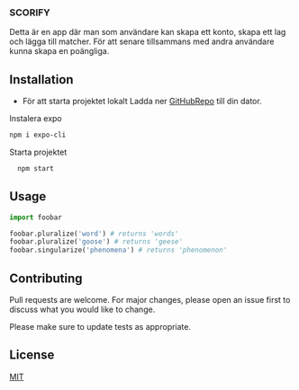 ### SCORIFY

Detta är en app där man som användare kan skapa ett konto, skapa ett lag och lägga till matcher.
För att senare tillsammans med andra användare kunna skapa en poängliga.

## Installation

- För att starta projektet lokalt
  Ladda ner [GitHubRepo](https://github.com/FThelin/mitt-lag---frontend) till din dator.

Instalera expo

```bash
npm i expo-cli
```

Starta projektet

```bash
  npm start
```

## Usage

```python
import foobar

foobar.pluralize('word') # returns 'words'
foobar.pluralize('goose') # returns 'geese'
foobar.singularize('phenomena') # returns 'phenomenon'
```

## Contributing

Pull requests are welcome. For major changes, please open an issue first to discuss what you would like to change.

Please make sure to update tests as appropriate.

## License

[MIT](https://choosealicense.com/licenses/mit/)
